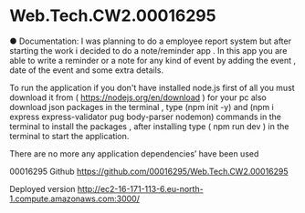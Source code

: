 # Web.Tech.CW2.00016295
●	Documentation: I was planning to do a employee report system but after starting the work i decided to do a note/reminder app . In this app you are able to write a reminder or a note for any kind of event by adding the event , date of the event and some extra details.

To run the application if you don't have installed node.js first of all you must download it from ( https://nodejs.org/en/download ) for your pc also download json packages in the terminal , type (npm init -y) and (npm i express express-validator pug body-parser nodemon) commands in the terminal to install the packages , after installing type ( npm run dev ) in the terminal to start the application.

There are no more any application dependencies’ have been used

00016295 Github https://github.com/00016295/Web.Tech.CW2.00016295

Deployed version http://ec2-16-171-113-6.eu-north-1.compute.amazonaws.com:3000/

